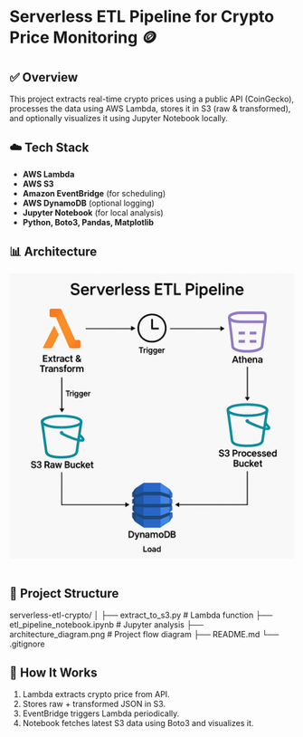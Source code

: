 # Serverless ETL Pipeline for Crypto Price Monitoring 🪙

## ✅ Overview
This project extracts real-time crypto prices using a public API (CoinGecko), processes the data using AWS Lambda, stores it in S3 (raw & transformed), and optionally visualizes it using Jupyter Notebook locally.

## ☁️ Tech Stack
- **AWS Lambda**
- **AWS S3**
- **Amazon EventBridge** (for scheduling)
- **AWS DynamoDB** (optional logging)
- **Jupyter Notebook** (for local analysis)
- **Python, Boto3, Pandas, Matplotlib**

## 📊 Architecture
<p align="center">
  <img src="diagram.png" alt="architecture" width="600"><br><br>

## 📁 Project Structure
serverless-etl-crypto/
│
├── extract_to_s3.py # Lambda function
├── etl_pipeline_notebook.ipynb # Jupyter analysis
├── architecture_diagram.png # Project flow diagram
├── README.md
└── .gitignore

## 🚀 How It Works
1. Lambda extracts crypto price from API.
2. Stores raw + transformed JSON in S3.
3. EventBridge triggers Lambda periodically.
4. Notebook fetches latest S3 data using Boto3 and visualizes it.


